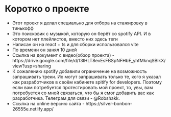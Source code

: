 <h1>Коротко о проекте</h1>
<ul>
  <li>Этот проект я делал специально для отбора на стажировку в тинькофф</li>
  <li>Это поисковик с музыкой, которую он берёт со spotify API. И в котором нет плейлистов, вместо них здесь теги</li>
  <li>Написан он на react + ts и для сборки использовался vite</li>
  <li>По времени он занял 10 дней</li>
  <li>Ссылка на документ с видео(обзор проекта) - https://drive.google.com/file/d/13IHLT8evEsFBSpNFHbE_yhfMknqSBlkX/view?usp=sharing</li>
  <li>
    К сожалению spotify добавили ограничение на возможность запрашивать треки. Их могут запрашивать только те, кого я указал как разработчиков в своём кабинете spitify for developers.
    Поэтому если вам потребуется протестировать мой проект, то, увы, вам потребуется со мной связаться, что бы я смог добавить ваc как разработчика.
    Телеграм для связи - @Robshakk.
  </li>
  <li>Ссылка на online версию сайта - https://silver-bonbon-26555e.netlify.app/</li>
</ul>
